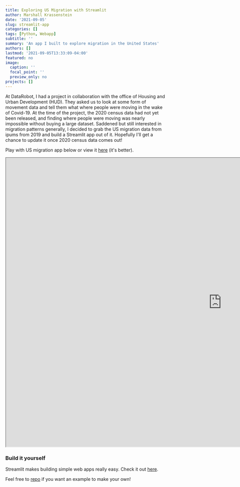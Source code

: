 ```yaml
---
title: Exploring US Migration with Streamlit
author: Marshall Krassenstein
date: '2021-09-05'
slug: streamlit-app
categories: []
tags: [Python, Webapp]
subtitle: ''
summary: 'An app I built to explore migration in the United States'
authors: []
lastmod: '2021-09-05T13:33:09-04:00'
featured: no
image:
  caption: ''
  focal_point: ''
  preview_only: no
projects: []
---
```



At DataRobot, I had a project in collaboration with the office of Housing and Urban Development (HUD). They asked us to look at some form of movement data and tell them what where people were moving in the wake of Covid-19. At the time of the project, the 2020 census data had not yet been released, and finding where people were moving was nearly impossible without buying a large dataset. Saddened but still interested in migration patterns generally, I decided to grab the US migration data from ipums from 2019 and build a Streamlit app out of it. Hopefully I'll get a chance to update it once 2020 census data comes out!


<!-- ![Migration App](migration_demo.gif) -->
<!-- <div> -->
<!-- <img src="migration_demo.gif" alt="Migration app" style="text-align: center;> -->
<!-- </div> -->

Play with US migration app below or view it  [here](https://share.streamlit.io/mpkrass7/solid-octo-robot/migration_app.py) (it's better).


<iframe src="https://share.streamlit.io/mpkrass7/solid-octo-robot/migration_app.py?showcase=0" width="1344" height="900px"></iframe>

### Build it yourself

Streamlit makes building simple web apps really easy. Check it out [here](https://streamlit.io/).

Feel free to [repo](https://github.com/mpkrass7/solid-octo-robot) if you want an example to make your own!
